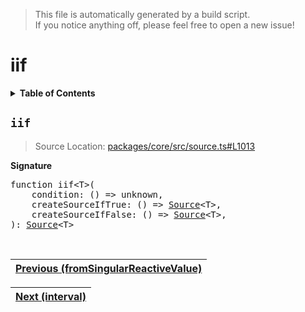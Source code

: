 > This file is automatically generated by a build script.<br>If you notice anything off, please feel free to open a new issue!

# iif

<details><summary><b>Table of Contents</b></summary><br>

1. [<code>iif</code>](#iif)</details>

## <a name="iif"></a><code>iif</code>

> Source Location: [packages\/core\/src\/source.ts#L1013](..\/..\/packages\/core\/src\/source.ts#L1013)

<b>Signature</b>

<pre>function iif&lt;T&gt;(<br>    condition: () =&gt; unknown,<br>    createSourceIfTrue: () =&gt; <a href="00-Source.md#Source-Interface">Source</a>&lt;T&gt;,<br>    createSourceIfFalse: () =&gt; <a href="00-Source.md#Source-Interface">Source</a>&lt;T&gt;,<br>): <a href="00-Source.md#Source-Interface">Source</a>&lt;T&gt;</pre><br>

| [Previous \(fromSingularReactiveValue\)](19-fromSingularReactiveValue.md#readme) |
| --- |

<div align="right">

| [Next \(interval\)](21-interval.md#readme) |
| --- |
</div>
